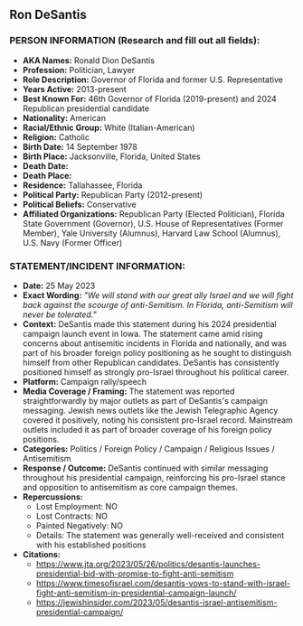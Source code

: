 ## Ron DeSantis

### PERSON INFORMATION (Research and fill out all fields):
- **AKA Names:** Ronald Dion DeSantis
- **Profession:** Politician, Lawyer
- **Role Description:** Governor of Florida and former U.S. Representative
- **Years Active:** 2013-present
- **Best Known For:** 46th Governor of Florida (2019-present) and 2024 Republican presidential candidate
- **Nationality:** American
- **Racial/Ethnic Group:** White (Italian-American)
- **Religion:** Catholic
- **Birth Date:** 14 September 1978
- **Birth Place:** Jacksonville, Florida, United States
- **Death Date:** 
- **Death Place:** 
- **Residence:** Tallahassee, Florida
- **Political Party:** Republican Party (2012-present)
- **Political Beliefs:** Conservative
- **Affiliated Organizations:** Republican Party (Elected Politician), Florida State Government (Governor), U.S. House of Representatives (Former Member), Yale University (Alumnus), Harvard Law School (Alumnus), U.S. Navy (Former Officer)

### STATEMENT/INCIDENT INFORMATION:
- **Date:** 25 May 2023
- **Exact Wording:** *"We will stand with our great ally Israel and we will fight back against the scourge of anti-Semitism. In Florida, anti-Semitism will never be tolerated."*
- **Context:** DeSantis made this statement during his 2024 presidential campaign launch event in Iowa. The statement came amid rising concerns about antisemitic incidents in Florida and nationally, and was part of his broader foreign policy positioning as he sought to distinguish himself from other Republican candidates. DeSantis has consistently positioned himself as strongly pro-Israel throughout his political career.
- **Platform:** Campaign rally/speech
- **Media Coverage / Framing:** The statement was reported straightforwardly by major outlets as part of DeSantis's campaign messaging. Jewish news outlets like the Jewish Telegraphic Agency covered it positively, noting his consistent pro-Israel record. Mainstream outlets included it as part of broader coverage of his foreign policy positions.
- **Categories:** Politics / Foreign Policy / Campaign / Religious Issues / Antisemitism
- **Response / Outcome:** DeSantis continued with similar messaging throughout his presidential campaign, reinforcing his pro-Israel stance and opposition to antisemitism as core campaign themes.
- **Repercussions:**
  - Lost Employment: NO
  - Lost Contracts: NO
  - Painted Negatively: NO
  - Details: The statement was generally well-received and consistent with his established positions
- **Citations:** 
  - https://www.jta.org/2023/05/26/politics/desantis-launches-presidential-bid-with-promise-to-fight-anti-semitism
  - https://www.timesofisrael.com/desantis-vows-to-stand-with-israel-fight-anti-semitism-in-presidential-campaign-launch/
  - https://jewishinsider.com/2023/05/desantis-israel-antisemitism-presidential-campaign/